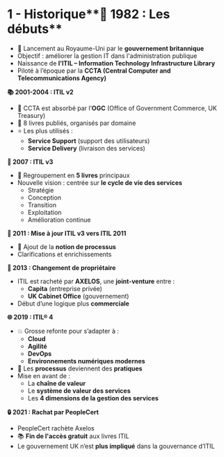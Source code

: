 # 1 - Historique**🏁 1982 : Les débuts**
- 📍 Lancement au Royaume-Uni par le **gouvernement britannique**
- Objectif : améliorer la gestion IT dans l'administration publique
- Naissance de **l’ITIL – Information Technology Infrastructure Library**
- Piloté à l’époque par la **CCTA (Central Computer and Telecommunications Agency)**



**📚 2001-2004 : ITIL v2**

- 🔄 CCTA est absorbé par l’**OGC** (Office of Government Commerce, UK Treasury)
- 📖 8 livres publiés, organisés par domaine
- ⭐ Les plus utilisés :
  - **Service Support** (support des utilisateurs)
  - **Service Delivery** (livraison des services)



**📘 2007 : ITIL v3**

- 🧩 Regroupement en **5 livres** principaux
- Nouvelle vision : centrée sur **le cycle de vie des services**
  - Stratégie
  - Conception
  - Transition
  - Exploitation
  - Amélioration continue



**🔄 2011 : Mise à jour ITIL v3 vers ITIL 2011**

- 📌 Ajout de la **notion de processus**
- Clarifications et enrichissements



**🤝 2013 : Changement de propriétaire**

- ITIL est racheté par **AXELOS**, une **joint-venture** entre :
  - **Capita** (entreprise privée)
  - **UK Cabinet Office** (gouvernement)
- Début d’une logique plus **commerciale**

**🌐 2019 : ITIL® 4**

- 💥 Grosse refonte pour s’adapter à :
  - **Cloud**
  - **Agilité**
  - **DevOps**
  - **Environnements numériques modernes**
- 📌 Les **processus** deviennent des **pratiques**
- Mise en avant de :
  - La **chaîne de valeur**
  - Le **système de valeur des services**
  - Les **4 dimensions de la gestion des services**



**🔒 2021 : Rachat par PeopleCert**

- PeopleCert rachète Axelos
- 📚 **Fin de l'accès gratuit** aux livres ITIL
- Le gouvernement UK n’est **plus impliqué** dans la gouvernance d’ITIL

